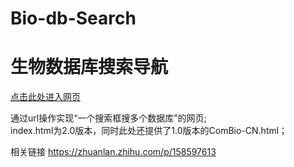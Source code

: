 # Bio-db-Search
# 生物数据库搜索导航

[点击此处进入网页](http://biodb.online/index.html)

通过url操作实现“一个搜索框搜多个数据库”的网页;  
index.html为2.0版本，同时此处还提供了1.0版本的ComBio-CN.html；

相关链接
https://zhuanlan.zhihu.com/p/158597613
